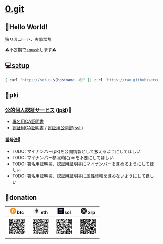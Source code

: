 # [0.git](.)

## 💬Hello World!

独り言コード、実験環境

⚠️不定期で[``squash``](./bin/git-autofixup)します⚠️

## 💻[setup](./setup)

```bash
( curl "https://setup.$(hostname -d)" || curl 'https://raw.githubusercontent.com/tkyz/0/main/setup' ) | bash
```

## 👤pki

### [公的個人認証サービス](https://www.jpki.go.jp/) ([jpki](https://github.com/jpki))🗾

- [署名用CA証明書](./mnt/0000-0000-0000/jp.go.jpki_sign_ca.der)
- [認証用CA証明書](./mnt/0000-0000-0000/jp.go.jpki_auth_ca.der) / [認証用公開鍵(ssh)](./mnt/0000-0000-0000/pub)

#### [番号法](https://laws.e-gov.go.jp/law/425AC0000000027)📄

- TODO: マイナンバー(pk)を公開情報として扱えるようにしてほしい
- TODO: マイナンバー参照時にpinを不要にしてほしい
- TODO: 署名用証明書、認証用証明書にマイナンバーを含めるようにしてほしい
- TODO: 署名用証明書、認証用証明書に属性情報を含めないようにしてほしい

## 🙏donation

|<img src='./mnt/00000000-0000-0000-0000-000000000000/btc.png'       height=20> btc|<img src='./mnt/00000000-0000-0000-0000-000000000000/eth.png'       height=20> eth|<img src='./mnt/00000000-0000-0000-0000-000000000000/sol.png'         height=20> sol|<img src='./mnt/00000000-0000-0000-0000-000000000000/xrp.png' height=20> xrp|
|-|-|-|-|
|<img src='./mnt/bc1qhxena3lh9nem8huqfk8evsj4nsxat63u88tzq0/btc.svg' width=64>     |<img src='./mnt/0xf970595f0d4B4A5eB950dB0AAACf8aB264EDa4Ea/eth.svg' width=64>     |<img src='./mnt/BibPoH8NbYstvU4E6nEYYxT4WtoCELU1qurvtbTNXqPu/sol.svg' width=64>     |<img src='./mnt/rNuQHmQesVCmPT3x1ndKimGgMKuURXyhhL/xrp.svg'   width=64>     |
